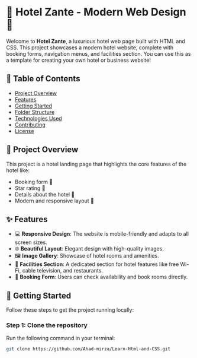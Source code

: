 # 🏨 **Hotel Zante - Modern Web Design** 🌟

Welcome to **Hotel Zante**, a luxurious hotel web page built with HTML and CSS. This project showcases a modern hotel website, complete with booking forms, navigation menus, and facilities section. You can use this as a template for creating your own hotel or business website!

## 📌 **Table of Contents** 
- [Project Overview](#project-overview)
- [Features](#features)
- [Getting Started](#getting-started)
- [Folder Structure](#folder-structure)
- [Technologies Used](#technologies-used)
- [Contributing](#contributing)
- [License](#license)

## 📂 **Project Overview**  
This project is a hotel landing page that highlights the core features of the hotel like:
- Booking form 📝
- Star rating 🌟
- Details about the hotel 🏨
- Modern and responsive layout 📱

## ✨ **Features**  
- 💻 **Responsive Design**: The website is mobile-friendly and adapts to all screen sizes.
- 🌐 **Beautiful Layout**: Elegant design with high-quality images.
- 🖼 **Image Gallery**: Showcase of hotel rooms and amenities.
- 🏡 **Facilities Section**: A dedicated section for hotel features like free Wi-Fi, cable television, and restaurants.
- 🏨 **Booking Form**: Users can check availability and book rooms directly.

## 🚀 **Getting Started**  
Follow these steps to get the project running locally:

### Step 1: Clone the repository
Run the following command in your terminal:
```bash
git clone https://github.com/Ahad-mirza/Learn-Html-and-CSS.git
